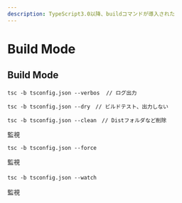 ```yaml
---
description: TypeScript3.0以降、buildコマンドが導入された
---
```


# Build Mode

## Build Mode

`tsc -b tsconfig.json --verbos  // ログ出力`

`tsc -b tsconfig.json --dry　// ビルドテスト、出力しない`

`tsc -b tsconfig.json --clean　// Distフォルダなど削除` 

監視

`tsc -b tsconfig.json --force`

監視

`tsc -b tsconfig.json --watch`　

監視


